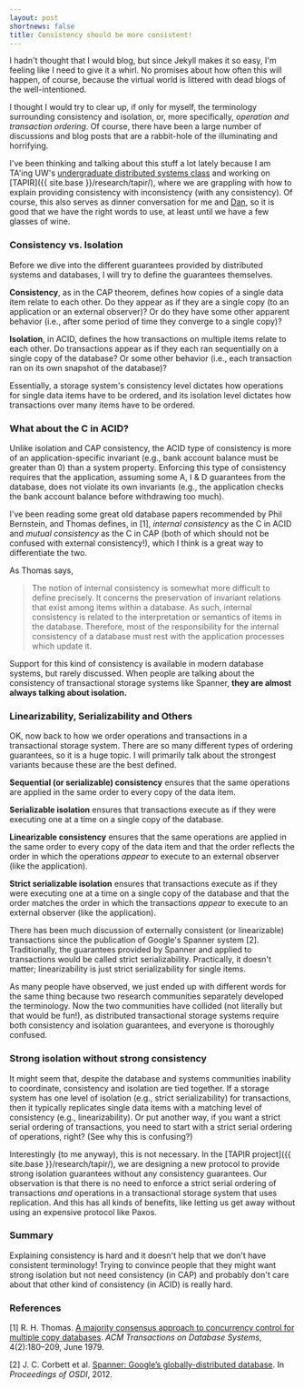 ```yaml
---
layout: post
shortnews: false
title: Consistency should be more consistent!
---
```


I hadn't thought that I would blog, but since Jekyll makes it so easy,
I'm feeling like I need to give it a whirl. No promises about how
often this will happen, of course, because the virtual world is
littered with dead blogs of the well-intentioned.

I thought I would try to clear up, if only for myself, the terminology
surrounding consistency and isolation, or, more specifically,
*operation and transaction ordering*. Of course, there have been a large
number of discussions and blog posts that are a rabbit-hole of the
illuminating and horrifying.

I've been thinking and talking about this stuff a lot lately because I
am TA'ing UW's [undergraduate distributed systems
class](http://courses.cs.washington.edu/courses/cse452/) and working on [TAPIR]({{ site.base }}/research/tapir/), where we are
grappling with how to explain providing consistency with inconsistency
(with any consistency). Of course, this also serves as dinner
conversation for me and [Dan](http://drkp.net), so it is good that we
have the right words to use, at least until we have a few glasses of
wine.

### Consistency vs. Isolation

Before we dive into the different guarantees provided by distributed
systems and databases, I will try to define the guarantees themselves.

**Consistency**, as in the CAP theorem, defines how copies of a single
data item relate to each other. Do they appear as if they are a single
copy (to an application or an external observer)? Or do they have some
other apparent behavior (i.e., after some period of time they converge
to a single copy)?

**Isolation**, in ACID, defines the how transactions on multiple items
relate to each other. Do transactions appear as if they each ran
sequentially on a single copy of the database?  Or some other behavior
(i.e., each transaction ran on its own snapshot of the database)?

Essentially, a storage system's consistency level dictates how
operations for single data items have to be ordered, and its isolation
level dictates how transactions over many items have to be ordered.

### What about the C in ACID?

Unlike isolation and CAP consistency, the ACID type of consistency is
more of an application-specific invariant (e.g., bank account balance
must be greater than 0) than a system property. Enforcing this type of
consistency requires that the application, assuming some A, I & D
guarantees from the database, does not violate its own invariants
(e.g., the application checks the bank account balance before
withdrawing too much).

I've been reading some great old database papers recommended by Phil
Bernstein, and Thomas defines, in [1], *internal consistency* as the C
in ACID and *mutual consistency* as the C in CAP (both of which should
not be confused with external consistency!), which I think is a great
way to differentiate the two.

As Thomas says,
> The notion of internal consistency is somewhat more difficult to
define precisely. It concerns the preservation of invariant relations
that exist among items within a database. As such, internal
consistency is related to the interpretation or semantics of items in
the database. Therefore, most of the responsibility for the internal
consistency of a database must rest with the application processes
which update it.

Support for this kind of consistency is available in modern database
systems, but rarely discussed.  When people are talking about the
consistency of transactional storage systems like Spanner, **they are
almost always talking about isolation.**

### Linearizability, Serializability and Others

OK, now back to how we order operations and transactions in a
transactional storage system.  There are so many different types of
ordering guarantees, so it is a huge topic. I will primarily talk
about the strongest variants because these are the best defined.

**Sequential (or serializable) consistency** ensures that the same
operations are applied in the same order to every copy of the data
item.

**Serializable isolation** ensures that transactions execute as if
they were executing one at a time on a single copy of the database.

**Linearizable consistency** ensures that the same operations are
applied in the same order to every copy of the data item and that the
order reflects the order in which the operations *appear* to execute
to an external observer (like the application).

**Strict serializable isolation** ensures that transactions execute as
if they were executing one at a time on a single copy of the database
and that the order matches the order in which the transactions
*appear* to execute to an external observer (like the application).

There has been much discussion of externally consistent (or
linearizable) transactions since the publication of Google's Spanner
system [2]. Traditionally, the guarantees provided by Spanner and
applied to transactions would be called strict serializability.
Practically, it doesn't matter; linearizability is just strict
serializability for single items.

As many people have observed, we just ended up with different words
for the same thing because two research communities separately
developed the terminology. Now the two communities have collided (not
literally but that would be fun!), as distributed transactional
storage systems require both consistency and isolation guarantees, and
everyone is thoroughly confused.

### Strong isolation without strong consistency

It might seem that, despite the database and systems communities
inability to coordinate, consistency and isolation are tied
together. If a storage system has one level of isolation (e.g., strict
serializability) for transactions, then it typically replicates single
data items with a matching level of consistency (e.g.,
linearizability).  Or put another way, if you want a strict serial
ordering of transactions, you need to start with a strict serial
ordering of operations, right? (See why this is confusing?)

Interestingly (to me anyway), this is not necessary. In the [TAPIR
project]({{ site.base }}/research/tapir/), we are designing a new
protocol to provide strong isolation guarantees without any
consistency guarantees. Our observation is that there is no need to
enforce a strict serial ordering of transactions *and* operations in a
transactional storage system that uses replication. And this has all
kinds of benefits, like letting us get away without using an expensive
protocol like Paxos.

### Summary

Explaining consistency is hard and it doesn't help that we don't have
consistent terminology! Trying to convince people that they might want
strong isolation but not need consistency (in CAP) and probably don't
care about that other kind of consistency (in ACID) is really hard.

### References

[1] R. H. Thomas. [A majority consensus approach to concurrency
control for multiple copy
databases](http://dl.acm.org/citation.cfm?id=320076). *ACM Transactions
on Database Systems*, 4(2):180–209, June 1979.

[2] J. C. Corbett et al. [Spanner: Google’s globally-distributed
database](http://research.google.com/archive/spanner.html). In
*Proceedings of OSDI*, 2012.
